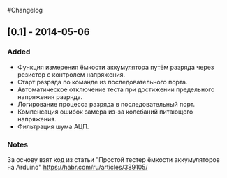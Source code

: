 #Changelog

## [0.1] - 2014-05-06

### Added

- Функция измерения ёмкости аккумулятора путём разряда через резистор с контролем напряжения.
- Старт разряда по команде из последовательного порта.
- Автоматическое отключение теста при достижении предельного напряжения разряда.
- Логирование процесса разряда в последовательный порт.
- Компенсация ошибок замера из-за колебаний питающего напряжения.
- Фильтрация шума АЦП.

### Notes

За основу взят код из статьи "Простой тестер ёмкости аккумуляторов на Arduino"
https://habr.com/ru/articles/389105/
